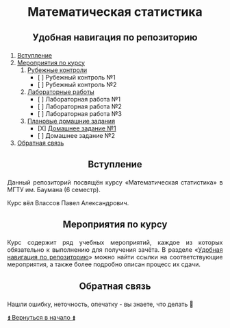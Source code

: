 # <p align="center"> Математическая статистика </p> <a name="Начало"></a>

## <p align="center"> Удобная навигация по репозиторию </p> <a name="Удобная_навигация_по_курсу"></a>

<ol>
	<li> <a href="#Вступление">Вступление</a> </li>
	<li> <a href="#Мероприятия_по_курсу">Мероприятия по курсу</a>
		<ol type="1"> 
			<li> <a href="https://github.com/drondragons/Math_Statistic/tree/master/Theory_RK">Рубежные контроли</a> 
				<ul>
					<li> [ ] Рубежный контроль №1 </li>
					<li> [ ] Рубежный контроль №2 </li>
				</ul>
			</li>
			<li> <a href="https://github.com/drondragons/Math_Statistic/tree/master/Laboratories"> Лабораторные работы </a>
				<ul>
					<li> [ ] Лабораторная работа №1 </li>
					<li> [ ] Лабораторная работа №2 </li>
					<li> [ ] Лабораторная работа №3 </li>
				</ul>
			</li>
			<li> <a href="https://github.com/drondragons/Math_Statistic/tree/master/HomeWorks"> Плановые домашние задания </a>
				<ul>
					<li> [X] <a href="https://github.com/drondragons/Math_Statistic/tree/master/HomeWorks/Homework_1">Домашнее задание №1 </a> </li>
					<li> [ ] Домашнее задание №2 </li>
				</ul>
			</li>
		</ol>
	</li>
	<li> <a href="#Обратная_связь">Обратная связь</a> </li>
</ol>

## <p align="center"> Вступление </p> <a name="Вступление"></a>

<p align="justify"> Данный репозиторий посвящён курсу &#171Математическая статистика&#187 в МГТУ им. Баумана (6 семестр). </p>

Курс вёл Влассов Павел Александрович.

## <p align="center"> Мероприятия по курсу </p> <a name="Мероприятия_по_курсу"></a>

<p align="justify"> Курс содержит ряд учебных мероприятий, каждое из которых обязательно к выполнению для получения зачёта. В разделе &#171<a href=#Удобная_навигация_по_курсу>Удобная навигация по репозиторию</a>&#187 можно найти ссылки на соответствующие мероприятия, а также более подробно описан процесс их сдачи.</p>

## <p align="center"> Обратная связь </p> <a name="Обратная_связь"></a>

Нашли ошибку, неточность, опечатку - вы знаете,
что делать :incoming_envelope:

<a href="#Начало"> :arrow_double_up: Вернуться в начало :arrow_double_up: </a>
